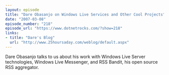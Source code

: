 ```yaml
---
layout: episode
title: "Dare Obasanjo on Windows Live Services and Other Cool Projects"
date: "2007-03-08"
episode_number: "218"
episode_url: "https://www.dotnetrocks.com/?show=218"
links:
- title: "Dare's Blog"
  url: "http://www.25hoursaday.com/weblog/default.aspx"
---
```


Dare Obasanjo talks to us about his work with Windows Live Server technologies, Windows Live Messenger, and RSS Bandit, his open source RSS aggregator.
